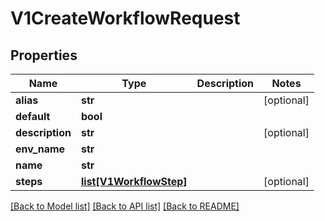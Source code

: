 # V1CreateWorkflowRequest

## Properties
Name | Type | Description | Notes
------------ | ------------- | ------------- | -------------
**alias** | **str** |  | [optional] 
**default** | **bool** |  | 
**description** | **str** |  | [optional] 
**env_name** | **str** |  | 
**name** | **str** |  | 
**steps** | [**list[V1WorkflowStep]**](V1WorkflowStep.md) |  | [optional] 

[[Back to Model list]](../README.md#documentation-for-models) [[Back to API list]](../README.md#documentation-for-api-endpoints) [[Back to README]](../README.md)

